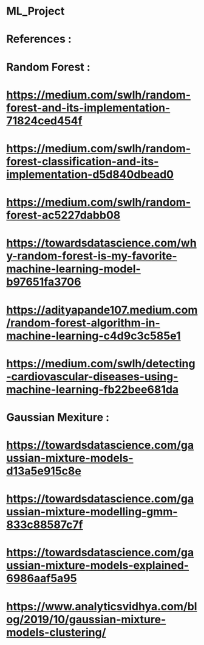 # ML_Project
# References :

# Random Forest :
# https://medium.com/swlh/random-forest-and-its-implementation-71824ced454f
# https://medium.com/swlh/random-forest-classification-and-its-implementation-d5d840dbead0
# https://medium.com/swlh/random-forest-ac5227dabb08
# https://towardsdatascience.com/why-random-forest-is-my-favorite-machine-learning-model-b97651fa3706
# https://adityapande107.medium.com/random-forest-algorithm-in-machine-learning-c4d9c3c585e1
# https://medium.com/swlh/detecting-cardiovascular-diseases-using-machine-learning-fb22bee681da

# Gaussian Mexiture :
# https://towardsdatascience.com/gaussian-mixture-models-d13a5e915c8e
# https://towardsdatascience.com/gaussian-mixture-modelling-gmm-833c88587c7f
# https://towardsdatascience.com/gaussian-mixture-models-explained-6986aaf5a95
# https://www.analyticsvidhya.com/blog/2019/10/gaussian-mixture-models-clustering/

